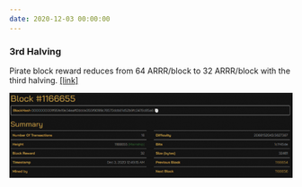```yaml
---
date: 2020-12-03 00:00:00
---
```


### 3rd Halving

Pirate block reward reduces from 64 ARRR/block to 32 ARRR/block with the third halving. [[link]](https://explorer.pirate.black/block/0000000001f95fe19e34eaff2ddde355f9099c78570ddb81d52b9fc2478c85a6)

[![3rd Halving](assets/img/posts/3rd-Halving-ANN-768x232.png)](assets/img/posts/3rd-Halving-ANN-768x232.png)

